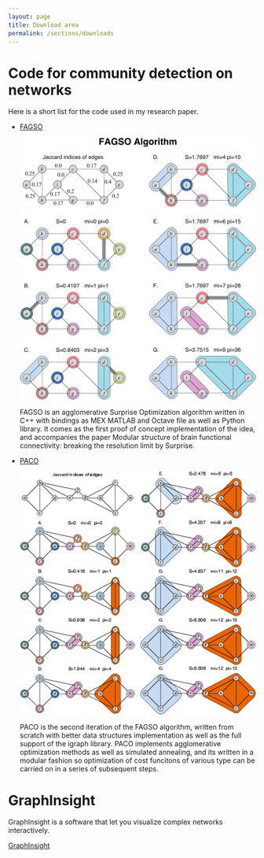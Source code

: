 ```yaml
---
layout: page
title: Download area
permalink: /sections/downloads
---
```


# Code for community detection on networks
Here is a short list for the code used in my research paper.

- [FAGSO](https://github.com/carlonicolini/fagso)

	![alt text](/static/img/software/fagso_trim.png "FAGSO")


	FAGSO is an agglomerative Surprise Optimization algorithm written in C++ with bindings as MEX MATLAB and Octave file as well as Python library. It comes as the first proof of concept implementation of the idea, and accompanies the paper Modular structure of brain functional connectivity: breaking the resolution limit by Surprise.


- [PACO](https://github.com/carlonicolini/paco)
	
	![alt text](/static/img/software/paco.png "PACO")

	PACO is the second iteration of the FAGSO algorithm, written from scratch with better data structures implementation as well as the full support of the igraph library. PACO implements agglomerative optimization methods as well as simulated annealing, and its written in a modular fashion so optimization of cost funcitons of various type can be carried on in a series of subsequent steps.

# GraphInsight
GraphInsight is a software that let you visualize complex networks interactively.

[GraphInsight](https://github.com/carlonicolini/graphinsight)

